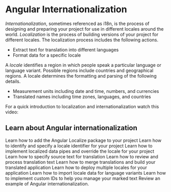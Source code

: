 # Angular Internationalization

*Internationalization*, sometimes referenced as i18n, is the process of designing and preparing your project for use in different locales around the world.
*Localization* is the process of building versions of your project for different locales.
The localization process includes the following actions.

* Extract text for translation into different languages
* Format data for a specific locale

A *locale* identifies a region in which people speak a particular language or language variant.
Possible regions include countries and geographical regions.
A locale determines the formatting and parsing of the following details.

* Measurement units including date and time, numbers, and currencies
* Translated names including time zones, languages, and countries

For a quick introduction to localization and internationalization watch this video:

<docs-video src="https://www.youtube.com/embed/KNTN-nsbV7M"/>

## Learn about Angular internationalization

<docs-card-container>
  <docs-card title="Add the localize package" href="guide/i18n/add-package">
    Learn how to add the Angular Localize package to your project
  </docs-card>
  <docs-card title="Refer to locales by ID" href="guide/i18n/locale-id">
    Learn how to identify and specify a locale identifier for your project
  </docs-card>
  <docs-card title="Format data based on locale" href="guide/i18n/format-data-locale">
    Learn how to implement localized data pipes and override the locale for your project
  </docs-card>
  <docs-card title="Prepare component for translation" href="guide/i18n/prepare">
    Learn how to specify source text for translation
  </docs-card>
  <docs-card title="Work with translation files" href="guide/i18n/translation-files">
    Learn how to review and process translation text
  </docs-card>
  <docs-card title="Merge translations into the application" href="guide/i18n/merge">
    Learn how to merge translations and build your translated application
  </docs-card>
  <docs-card title="Deploy multiple locales" href="guide/i18n/deploy">
    Learn how to deploy multiple locales for your application
  </docs-card>
  <docs-card title="Import global variants of the locale data" href="guide/i18n/import-global-variants">
    Learn how to import locale data for language variants
  </docs-card>
  <docs-card title="Manage marked text with custom IDs" href="guide/i18n/manage-marked-text">
    Learn how to implement custom IDs to help you manage your marked text
  </docs-card>
  <docs-card title="Internationalization example" href="guide/i18n/example">
    Review an example of Angular internationalization.
  </docs-card>
</docs-card-container>
